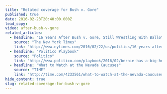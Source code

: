 ```yaml
---
title: "Related coverage for Bush v. Gore"
published: true
date: 2016-02-23T20:40:00.000Z
lead_copy:
video: after-bush-v-gore
related_articles:
  - headline: "16 Years After Bush v. Gore, Still Wrestling With Ballot-Box Rules"
    source: "The New York Times"
    link: "http://www.nytimes.com/2016/02/22/us/politics/16-years-after-bush-v-gore-still-wrestling-with-ballot-box-rules.html"
  - headline: "Politico Playbook"
    source: "Politico"
    link: "http://www.politico.com/playbook/2016/02/bernie-has-a-big-headache-besides-delegate-math-trumps-huge-footprint-in-march-states-zucks-new-social-platform-bday-david-axelrod-bob-bauer-hugh-hewitt-is-6-0-alyssa-mastromonaco-212805#ixzz410kUqAM6"
  - headline: "What to Watch at the Nevada Caucuses"
    source: "TIME"
    link: "http://time.com/4233561/what-to-watch-at-the-nevada-caucuses/"
hide_content: true
slug: related-coverage-for-bush-v-gore
---
```


